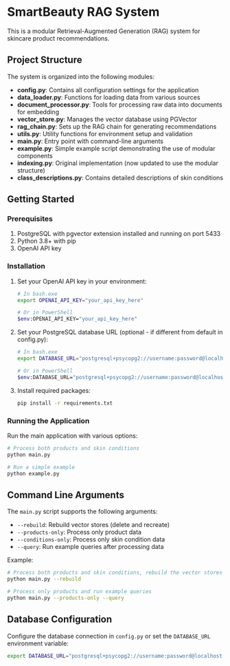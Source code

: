 # SmartBeauty RAG System

This is a modular Retrieval-Augmented Generation (RAG) system for skincare product recommendations.

## Project Structure

The system is organized into the following modules:

- **config.py**: Contains all configuration settings for the application
- **data_loader.py**: Functions for loading data from various sources
- **document_processor.py**: Tools for processing raw data into documents for embedding
- **vector_store.py**: Manages the vector database using PGVector
- **rag_chain.py**: Sets up the RAG chain for generating recommendations
- **utils.py**: Utility functions for environment setup and validation
- **main.py**: Entry point with command-line arguments
- **example.py**: Simple example script demonstrating the use of modular components
- **indexing.py**: Original implementation (now updated to use the modular structure)
- **class_descriptions.py**: Contains detailed descriptions of skin conditions

## Getting Started

### Prerequisites

1. PostgreSQL with pgvector extension installed and running on port 5433
2. Python 3.8+ with pip
3. OpenAI API key

### Installation

1. Set your OpenAI API key in your environment:

   ```bash
   # In bash.exe
   export OPENAI_API_KEY="your_api_key_here"

   # Or in PowerShell
   $env:OPENAI_API_KEY="your_api_key_here"
   ```

2. Set your PostgreSQL database URL (optional - if different from default in config.py):

   ```bash
   # In bash.exe
   export DATABASE_URL="postgresql+psycopg2://username:password@localhost:5433/database_name"

   # Or in PowerShell
   $env:DATABASE_URL="postgresql+psycopg2://username:password@localhost:5433/database_name"
   ```

3. Install required packages:
   ```bash
   pip install -r requirements.txt
   ```

### Running the Application

Run the main application with various options:

```bash
# Process both products and skin conditions
python main.py

# Run a simple example
python example.py
```

## Command Line Arguments

The `main.py` script supports the following arguments:

- `--rebuild`: Rebuild vector stores (delete and recreate)
- `--products-only`: Process only product data
- `--conditions-only`: Process only skin condition data
- `--query`: Run example queries after processing data

Example:

```bash
# Process both products and skin conditions, rebuild the vector stores
python main.py --rebuild

# Process only products and run example queries
python main.py --products-only --query
```

## Database Configuration

Configure the database connection in `config.py` or set the `DATABASE_URL` environment variable:

```bash
export DATABASE_URL="postgresql+psycopg2://username:password@localhost:5433/database_name"
```

